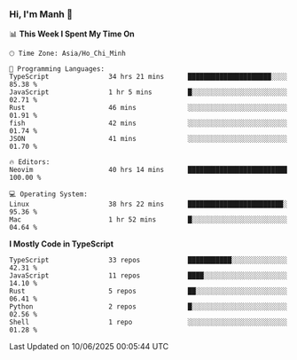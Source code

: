 ### Hi, I'm Manh 👋

<!--START_SECTION:waka-->
📊 **This Week I Spent My Time On** 

```text
🕑︎ Time Zone: Asia/Ho_Chi_Minh

💬 Programming Languages: 
TypeScript               34 hrs 21 mins      █████████████████████░░░░   85.38 % 
JavaScript               1 hr 5 mins         █░░░░░░░░░░░░░░░░░░░░░░░░   02.71 % 
Rust                     46 mins             ░░░░░░░░░░░░░░░░░░░░░░░░░   01.91 % 
fish                     42 mins             ░░░░░░░░░░░░░░░░░░░░░░░░░   01.74 % 
JSON                     41 mins             ░░░░░░░░░░░░░░░░░░░░░░░░░   01.70 % 

🔥 Editors: 
Neovim                   40 hrs 14 mins      █████████████████████████   100.00 % 

💻 Operating System: 
Linux                    38 hrs 22 mins      ████████████████████████░   95.36 % 
Mac                      1 hr 52 mins        █░░░░░░░░░░░░░░░░░░░░░░░░   04.64 % 
```

**I Mostly Code in TypeScript** 

```text
TypeScript               33 repos            ███████████░░░░░░░░░░░░░░   42.31 % 
JavaScript               11 repos            ████░░░░░░░░░░░░░░░░░░░░░   14.10 % 
Rust                     5 repos             ██░░░░░░░░░░░░░░░░░░░░░░░   06.41 % 
Python                   2 repos             █░░░░░░░░░░░░░░░░░░░░░░░░   02.56 % 
Shell                    1 repo              ░░░░░░░░░░░░░░░░░░░░░░░░░   01.28 % 
```




 Last Updated on 10/06/2025 00:05:44 UTC
<!--END_SECTION:waka-->
